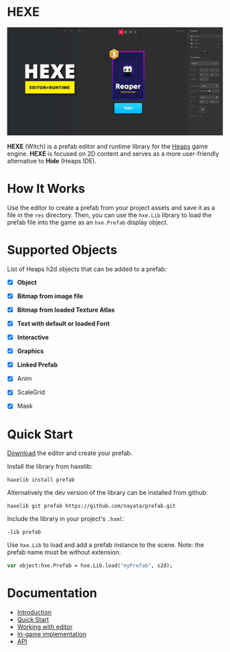 # HEXE

![HEXE](/hexe.png "HEXE")

**HEXE** (Witch) is a prefab editor and runtime library for the [Heaps](https://heaps.io/) game engine. **HEXE** is focused on 2D content and serves as a more user-friendly alternative to **Hide** (Heaps IDE).

# How It Works

Use the editor to create a prefab from your project assets and save it as a file in the `res` directory. Then, you can use the `hxe.Lib` library to load the prefab file into the game as an `hxe.Prefab` display object.

# Supported Objects

List of Heaps h2d objects that can be added to a prefab:

- [x] **Object**
- [x] **Bitmap from image file**
- [x] **Bitmap from loaded Texture Atlas**
- [x] **Text with default or loaded Font**
- [x] **Interactive**
- [x] **Graphics**
- [x] **Linked Prefab**
- [x] Anim
- [x] ScaleGrid 
- [x] Mask


# Quick Start

[Download](https://github.com/nayata/hexe/releases) the editor and create your prefab. 

Install the library from haxelib:

```
haxelib install prefab
```

Alternatively the dev version of the library can be installed from github:

```
haxelib git prefab https://github.com/nayata/prefab.git
```

Include the library in your project's `.hxml`:

```
-lib prefab
```

Use `hxe.Lib` to load and add a prefab instance to the scene. Note: the prefab name must be without extension.

```haxe
var object:hxe.Prefab = hxe.Lib.load("myPrefab", s2d);
```

# Documentation

* [Introduction](https://nayata.github.io/hexe)  
* [Quick Start](https://nayata.github.io/hexe/#quick-start)  
* [Working with editor](https://nayata.github.io/hexe/#working-with-editor)  
* [In-game implementation](https://nayata.github.io/hexe-lib)  
* [API](https://nayata.github.io/hexe-api)
